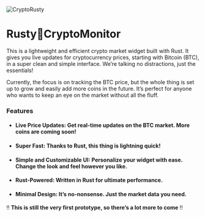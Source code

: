 
![CryptoRusty](https://github.com/user-attachments/assets/ad6a2653-7c43-43ee-aac5-2478afcc859f)
# Rusty🦀CryptoMonitor
This is a lightweight and efficient crypto market widget built with Rust.
It gives you live updates for cryptocurrency prices, starting with Bitcoin (BTC), in a super clean and simple interface. We’re talking no distractions, just the essentials!

Currently, the focus is on tracking the BTC price, but the whole thing is set up to grow and easily add more coins in the future. 
It’s perfect for anyone who wants to keep an eye on the market without all the fluff.

### **Features**

- #### **Live Price Updates:** Get real-time updates on the BTC market. More coins are coming soon!
- #### **Super Fast:** Thanks to Rust, this thing is lightning quick!
- #### **Simple and Customizable UI:** Personalize your widget with ease. Change the look and feel however you like.
- #### **Rust-Powered:** Written in Rust for ultimate performance. 
- #### **Minimal Design:** It’s no-nonsense. Just the market data you need.


‼️ **This is still the very first prototype, so there’s a lot more to come** ‼️ 
